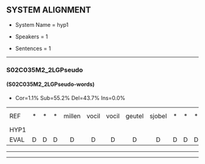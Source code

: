 
## SYSTEM ALIGNMENT

- System Name = hyp1

- Speakers = 1

- Sentences = 1

---

### S02C035M2_2LGPseudo

#### (S02C035M2_2LGPseudo-words)

- Cor=1.1%	Sub=55.2%	Del=43.7%	Ins=0.0%

|  |  |  |  |  |  |  |  |  |  |  |  |  |  |  |  |  |  |  |  |  |  |  |  |  |  |  |  |  |  |  |  |  |  |  |  |  |  |  |  |  |  |  |  |  |  |  |  |  |  |  |  |  |  |  |  |  |  |  |  |  |  |  |  |  |  |  |  |  |  |  |  |  |  |  |  |  |  |  |  |  |  |  |  |  |  |  |  |
|:--- |:---:|:---:|:---:|:---:|:---:|:---:|:---:|:---:|:---:|:---:|:---:|:---:|:---:|:---:|:---:|:---:|:---:|:---:|:---:|:---:|:---:|:---:|:---:|:---:|:---:|:---:|:---:|:---:|:---:|:---:|:---:|:---:|:---:|:---:|:---:|:---:|:---:|:---:|:---:|:---:|:---:|:---:|:---:|:---:|:---:|:---:|:---:|:---:|:---:|:---:|:---:|:---:|:---:|:---:|:---:|:---:|:---:|:---:|:---:|:---:|:---:|:---:|:---:|:---:|:---:|:---:|:---:|:---:|:---:|:---:|:---:|:---:|:---:|:---:|:---:|:---:|:---:|:---:|:---:|:---:|:---:|:---:|:---:|:---:|:---:|:---:|:---:|
| REF | * | * | * | millen | vocil | vocil | geutel | sjobel | * | * | * | *s | * | walaan | erke | haweel | * | * | saarweng | gevicht | eemde | * | * | * | *(poot) | bepoud | orstalk | *(vet) | veten | *s | gefouw | *s | vurpaand | nizung | fiewon | kneurem | * | * | * | vawaai | * | strellen*(strelen) | * | zwieten | * | foetbans | * | * | oonste | muider | *s | grijnken | *s | schielstaug | * | * | prilsood | *s | vloender | *s | milste | * | * | * | * | * | veurder | *s | kloeien | *s | ulen | orponk | orponk | * | * | * | schodig | ijpo | *s | menuur | * | * | * | spreikje | *s | hiffreeuw | wooien |
| HYP1 |  |  |  |  |  |  |  |  |  |  |  |  |  |  |  |  |  |  |  | nee | s | milem | fofokil | getel | io | bl | efbie | waar | waar | er | te | houil | a | sain | gvigt | t | bepot | wors | talk | vetem | fal | re | pan | isu | jo | er | um | i | voriy | stelen | siten | voorbalns | losta | luider | eta | heen | stan | flonsvoord | vloender |  |  |  |  |  |  |  |  |  |  |  |  |  |  |  |  |  |  |  | olsta | ude | arpa | gat | eeg | é | poor | sprijkje | ifrel |
| EVAL | D | D | D | D | D | D | D | D | D | D | D | D | D | D | D | D | D | D | D | S | S | S | S | S | S | S | S | S | S | S | S | S | S | S | S | S | S | S | S | S | S | S | S | S | S | S | S | S | S | S | S | S | S | S | S | S | S | S |  | D | D | D | D | D | D | D | D | D | D | D | D | D | D | D | D | D | D | D | S | S | S | S | S | S | S | S | S |
---

---
